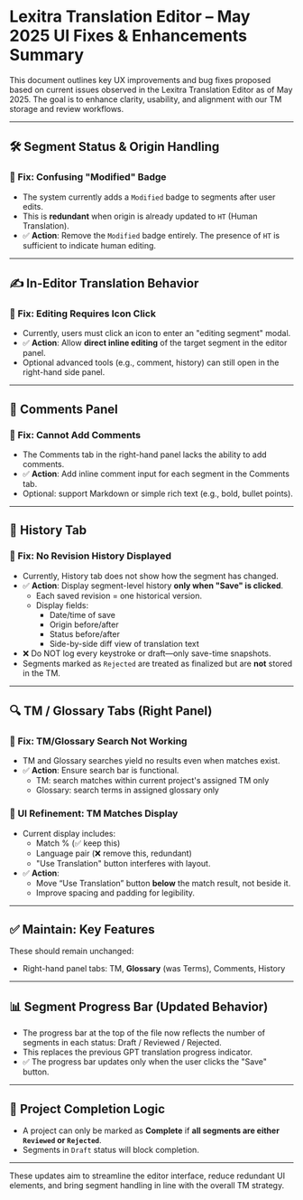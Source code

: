 # Lexitra Translation Editor – May 2025 UI Fixes & Enhancements Summary

This document outlines key UX improvements and bug fixes proposed based on current issues observed in the Lexitra Translation Editor as of May 2025. The goal is to enhance clarity, usability, and alignment with our TM storage and review workflows.

---

## 🛠️ Segment Status & Origin Handling

### 🔧 Fix: Confusing "Modified" Badge
- The system currently adds a `Modified` badge to segments after user edits.
- This is **redundant** when origin is already updated to `HT` (Human Translation).
- ✅ **Action**: Remove the `Modified` badge entirely. The presence of `HT` is sufficient to indicate human editing.

---

## ✍️ In-Editor Translation Behavior

### 🔧 Fix: Editing Requires Icon Click
- Currently, users must click an icon to enter an "editing segment" modal.
- ✅ **Action**: Allow **direct inline editing** of the target segment in the editor panel.
- Optional advanced tools (e.g., comment, history) can still open in the right-hand side panel.

---

## 💬 Comments Panel

### 🔧 Fix: Cannot Add Comments
- The Comments tab in the right-hand panel lacks the ability to add comments.
- ✅ **Action**: Add inline comment input for each segment in the Comments tab.
- Optional: support Markdown or simple rich text (e.g., bold, bullet points).

---

## 🧠 History Tab

### 🔧 Fix: No Revision History Displayed
- Currently, History tab does not show how the segment has changed.
- ✅ **Action**: Display segment-level history **only when "Save" is clicked**.
  - Each saved revision = one historical version.
  - Display fields:
    - Date/time of save
    - Origin before/after
    - Status before/after
    - Side-by-side diff view of translation text
- ❌ Do NOT log every keystroke or draft—only save-time snapshots.
- Segments marked as `Rejected` are treated as finalized but are **not** stored in the TM.

---

## 🔍 TM / Glossary Tabs (Right Panel)

### 🔧 Fix: TM/Glossary Search Not Working
- TM and Glossary searches yield no results even when matches exist.
- ✅ **Action**: Ensure search bar is functional.
  - TM: search matches within current project's assigned TM only
  - Glossary: search terms in assigned glossary only

### 🧼 UI Refinement: TM Matches Display
- Current display includes:
  - Match % (✅ keep this)
  - Language pair (❌ remove this, redundant)
  - "Use Translation" button interferes with layout.
- ✅ **Action**: 
  - Move “Use Translation” button **below** the match result, not beside it.
  - Improve spacing and padding for legibility.

---

## ✅ Maintain: Key Features

These should remain unchanged:
- Right-hand panel tabs: TM, **Glossary** (was Terms), Comments, History

---

## 📊 Segment Progress Bar (Updated Behavior)

- The progress bar at the top of the file now reflects the number of segments in each status: Draft / Reviewed / Rejected.
- This replaces the previous GPT translation progress indicator.
- ✅ The progress bar updates only when the user clicks the "Save" button.

---

## 📌 Project Completion Logic

- A project can only be marked as **Complete** if **all segments are either `Reviewed` or `Rejected`**.
- Segments in `Draft` status will block completion.

---

These updates aim to streamline the editor interface, reduce redundant UI elements, and bring segment handling in line with the overall TM strategy.
